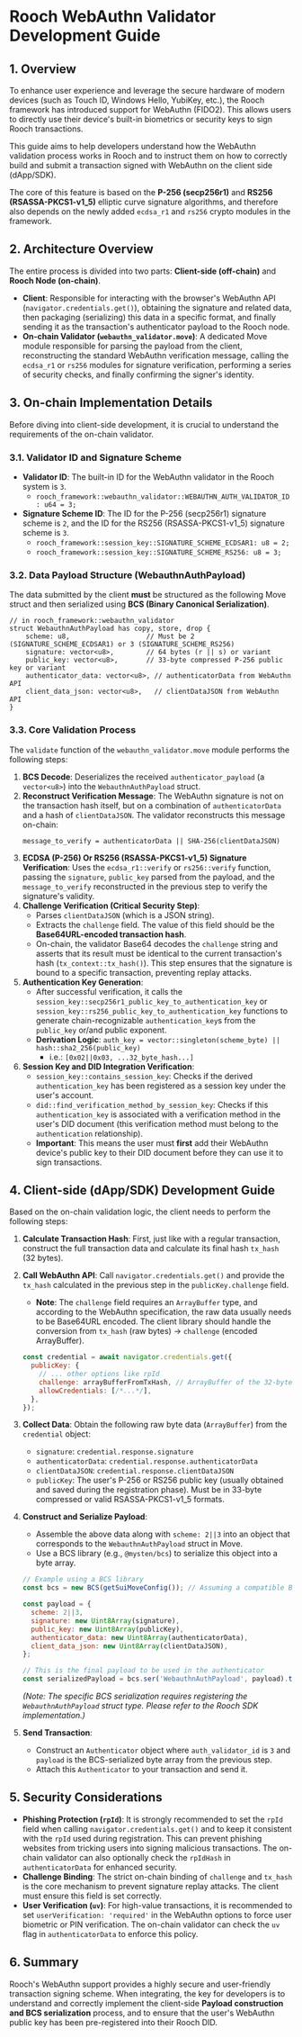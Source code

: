 # Rooch WebAuthn Validator Development Guide

## 1. Overview

To enhance user experience and leverage the secure hardware of modern devices (such as Touch ID, Windows Hello, YubiKey, etc.), the Rooch framework has introduced support for WebAuthn (FIDO2). This allows users to directly use their device's built-in biometrics or security keys to sign Rooch transactions.

This guide aims to help developers understand how the WebAuthn validation process works in Rooch and to instruct them on how to correctly build and submit a transaction signed with WebAuthn on the client side (dApp/SDK).

The core of this feature is based on the **P-256 (secp256r1)** and **RS256 (RSASSA-PKCS1-v1_5)** elliptic curve signature algorithms, and therefore also depends on the newly added `ecdsa_r1` and `rs256` crypto modules in the framework.

## 2. Architecture Overview

The entire process is divided into two parts: **Client-side (off-chain)** and **Rooch Node (on-chain)**.

-   **Client**: Responsible for interacting with the browser's WebAuthn API (`navigator.credentials.get()`), obtaining the signature and related data, then packaging (serializing) this data in a specific format, and finally sending it as the transaction's authenticator payload to the Rooch node.
-   **On-chain Validator (`webauthn_validator.move`)**: A dedicated Move module responsible for parsing the payload from the client, reconstructing the standard WebAuthn verification message, calling the `ecdsa_r1` or `rs256` modules for signature verification, performing a series of security checks, and finally confirming the signer's identity.

## 3. On-chain Implementation Details

Before diving into client-side development, it is crucial to understand the requirements of the on-chain validator.

### 3.1. Validator ID and Signature Scheme

-   **Validator ID**: The built-in ID for the WebAuthn validator in the Rooch system is `3`.
    -   `rooch_framework::webauthn_validator::WEBAUTHN_AUTH_VALIDATOR_ID: u64 = 3;`
-   **Signature Scheme ID**: The ID for the P-256 (secp256r1) signature scheme is `2`, and the ID for the RS256 (RSASSA-PKCS1-v1_5) signature scheme is `3`.
    -   `rooch_framework::session_key::SIGNATURE_SCHEME_ECDSAR1: u8 = 2;`
    -   `rooch_framework::session_key::SIGNATURE_SCHEME_RS256: u8 = 3;`

### 3.2. Data Payload Structure (WebauthnAuthPayload)

The data submitted by the client **must** be structured as the following Move struct and then serialized using **BCS (Binary Canonical Serialization)**.

```move
// in rooch_framework::webauthn_validator
struct WebauthnAuthPayload has copy, store, drop {
    scheme: u8,                   // Must be 2 (SIGNATURE_SCHEME_ECDSAR1) or 3 (SIGNATURE_SCHEME_RS256)
    signature: vector<u8>,        // 64 bytes (r || s) or variant
    public_key: vector<u8>,       // 33-byte compressed P-256 public key or variant
    authenticator_data: vector<u8>, // authenticatorData from WebAuthn API
    client_data_json: vector<u8>,   // clientDataJSON from WebAuthn API
}
```

### 3.3. Core Validation Process

The `validate` function of the `webauthn_validator.move` module performs the following steps:

1.  **BCS Decode**: Deserializes the received `authenticator_payload` (a `vector<u8>`) into the `WebauthnAuthPayload` struct.
2.  **Reconstruct Verification Message**: The WebAuthn signature is not on the transaction hash itself, but on a combination of `authenticatorData` and a hash of `clientDataJSON`. The validator reconstructs this message on-chain:
    ```
    message_to_verify = authenticatorData || SHA-256(clientDataJSON)
    ```
3.  **ECDSA (P-256) Or RS256 (RSASSA-PKCS1-v1_5) Signature Verification**: Uses the `ecdsa_r1::verify` or `rs256::verify` function, passing the `signature`, `public_key` parsed from the payload, and the `message_to_verify` reconstructed in the previous step to verify the signature's validity.
4.  **Challenge Verification (Critical Security Step)**:
    -   Parses `clientDataJSON` (which is a JSON string).
    -   Extracts the `challenge` field. The value of this field should be the **Base64URL-encoded transaction hash**.
    -   On-chain, the validator Base64 decodes the `challenge` string and asserts that its result must be identical to the current transaction's hash (`tx_context::tx_hash()`). This step ensures that the signature is bound to a specific transaction, preventing replay attacks.
5.  **Authentication Key Generation**:
    -   After successful verification, it calls the `session_key::secp256r1_public_key_to_authentication_key` or `session_key::rs256_public_key_to_authentication_key` functions to generate chain-recognizable `authentication_key`s from the `public_key` or/and public exponent.
    -   **Derivation Logic**: `auth_key = vector::singleton(scheme_byte) || hash::sha2_256(public_key)`
        -   i.e.: `[0x02||0x03, ...32_byte_hash...]`
6.  **Session Key and DID Integration Verification**:
    -   `session_key::contains_session_key`: Checks if the derived `authentication_key` has been registered as a session key under the user's account.
    -   `did::find_verification_method_by_session_key`: Checks if this `authentication_key` is associated with a verification method in the user's DID document (this verification method must belong to the `authentication` relationship).
    -   **Important**: This means the user must **first** add their WebAuthn device's public key to their DID document before they can use it to sign transactions.

## 4. Client-side (dApp/SDK) Development Guide

Based on the on-chain validation logic, the client needs to perform the following steps:

1.  **Calculate Transaction Hash**: First, just like with a regular transaction, construct the full transaction data and calculate its final hash `tx_hash` (32 bytes).

2.  **Call WebAuthn API**: Call `navigator.credentials.get()` and provide the `tx_hash` calculated in the previous step in the `publicKey.challenge` field.
    -   **Note**: The `challenge` field requires an `ArrayBuffer` type, and according to the WebAuthn specification, the raw data usually needs to be Base64URL encoded. The client library should handle the conversion from `tx_hash` (raw bytes) -> `challenge` (encoded ArrayBuffer).

    ```javascript
    const credential = await navigator.credentials.get({
      publicKey: {
        // ... other options like rpId
        challenge: arrayBufferFromTxHash, // ArrayBuffer of the 32-byte transaction hash
        allowCredentials: [/*...*/],
      },
    });
    ```

3.  **Collect Data**: Obtain the following raw byte data (`ArrayBuffer`) from the `credential` object:
    -   `signature`: `credential.response.signature`
    -   `authenticatorData`: `credential.response.authenticatorData`
    -   `clientDataJSON`: `credential.response.clientDataJSON`
    -   `publicKey`: The user's P-256 or RS256 public key (usually obtained and saved during the registration phase). Must be in 33-byte compressed or valid RSASSA-PKCS1-v1_5 formats.

4.  **Construct and Serialize Payload**:
    -   Assemble the above data along with `scheme: 2||3` into an object that corresponds to the `WebauthnAuthPayload` struct in Move.
    -   Use a BCS library (e.g., `@mysten/bcs`) to serialize this object into a byte array.

    ```javascript
    // Example using a BCS library
    const bcs = new BCS(getSuiMoveConfig()); // Assuming a compatible BCS config

    const payload = {
      scheme: 2||3,
      signature: new Uint8Array(signature),
      public_key: new Uint8Array(publicKey),
      authenticator_data: new Uint8Array(authenticatorData),
      client_data_json: new Uint8Array(clientDataJSON),
    };

    // This is the final payload to be used in the authenticator
    const serializedPayload = bcs.ser('WebauthnAuthPayload', payload).toBytes();
    ```
    *(Note: The specific BCS serialization requires registering the `WebauthnAuthPayload` struct type. Please refer to the Rooch SDK implementation.)*

5.  **Send Transaction**:
    -   Construct an `Authenticator` object where `auth_validator_id` is `3` and `payload` is the BCS-serialized byte array from the previous step.
    -   Attach this `Authenticator` to your transaction and send it.

## 5. Security Considerations

-   **Phishing Protection (`rpId`)**: It is strongly recommended to set the `rpId` field when calling `navigator.credentials.get()` and to keep it consistent with the `rpId` used during registration. This can prevent phishing websites from tricking users into signing malicious transactions. The on-chain validator can also optionally check the `rpIdHash` in `authenticatorData` for enhanced security.
-   **Challenge Binding**: The strict on-chain binding of `challenge` and `tx_hash` is the core mechanism to prevent signature replay attacks. The client must ensure this field is set correctly.
-   **User Verification (`uv`)**: For high-value transactions, it is recommended to set `userVerification: 'required'` in the WebAuthn options to force user biometric or PIN verification. The on-chain validator can check the `uv` flag in `authenticatorData` to enforce this policy.

## 6. Summary

Rooch's WebAuthn support provides a highly secure and user-friendly transaction signing scheme. When integrating, the key for developers is to understand and correctly implement the client-side **Payload construction and BCS serialization** process, and to ensure that the user's WebAuthn public key has been pre-registered into their Rooch DID.
